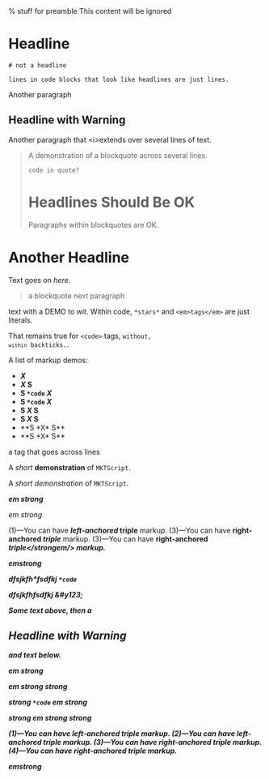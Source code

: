 
<raw>
% stuff for preamble
</raw>
<start/>

<ignore>
This content will be ignored
</ignore>

# Headline

```
# not a headline

lines in code blocks that look like headlines are just lines.
```

Another paragraph
## Headline with Warning
Another paragraph
that \<i>extends</i>
over several lines of text.




> A demonstration
> of a blockquote
> across several lines.
>
> ```
> code in quote?
> ```
>
> # Headlines Should Be OK
> Paragraphs within blockquotes are OK.
# Another **Headline**

Text goes on *here*.

> a blockquote
next paragraph

text with a <tag>DEMO</tag> to *wit*.
Within code, `*stars*` and `<em>tags</em>` are just literals.

That remains true for `<code>` tags, <code>without, `within` backticks.</code>.

A list of markup demos:

* ***X***
* ***X* S**
* **S `*code` *X***
* **S `*code` *X***
* **S *X* S**
* **S *X* <ding/> S**
* <div>**S *X* S**</div>
* <div x=foo>**S *X* S**</div>


<!-- foo bar (((# comment #))) baz -->

a tag that <tag
x
y=42
y="42"
z='42'> goes across lines
<!-- <stop/> -->

A *short* **demonstration** of `MKTScript`.

A <em>short</em> <em><em>demonstration</em></em> of `MKTScript`.

***em strong***

<em><em><em>em strong</em></em></em>

(1)—You can have ***left-anchored* triple** markup.
(3)—You can have **right-anchored *triple*** markup.
(3)—You can have <strong>right-anchored <em>triple</strongem/> markup.

*em***strong**

dfsjkfh\*fsdfkj `*code`

dfsjkfh<x123/>fsdfkj &#y123;


Some text above, then a

## Headline with Warning

and text below.

***em strong***

***em strong* strong**

**strong `*code` *em strong***

**strong *em strong* strong**

(1)—You can have ***left-anchored* triple** markup.
(2)—You can have ***left-anchored** triple* markup.
(3)—You can have **right-anchored *triple*** markup.
(4)—You can have *right-anchored **triple*** markup.

*em***strong**




